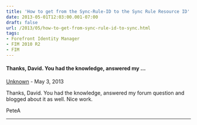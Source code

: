 ```yaml
---
title: 'How to get from the Sync-Rule-ID to the Sync Rule Resource ID'
date: 2013-05-01T12:03:00.001-07:00
draft: false
url: /2013/05/how-to-get-from-sync-rule-id-to-sync.html
tags: 
- Forefront Identity Manager
- FIM 2010 R2
- FIM
---
```


#### Thanks, David. You had the knowledge, answered my ...
[Unknown](https://www.blogger.com/profile/15296851519869737050 "noreply@blogger.com") - <time datetime="2013-05-01T13:29:18.011-07:00">May 3, 2013</time>

Thanks, David. You had the knowledge, answered my forum question and blogged about it as well. Nice work.  
  
PeteA
<hr />
